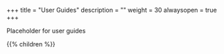 +++
title = "User Guides"
description = ""
weight = 30
alwaysopen = true
+++

Placeholder for user guides

{{% children  %}}